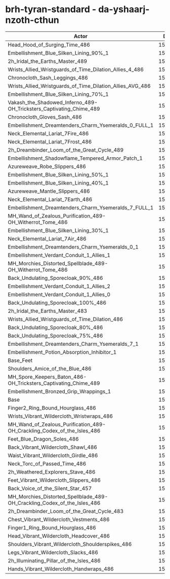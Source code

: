 # brh-tyran-standard - da-yshaarj-nzoth-cthun
| Actor | DPS | Increase |
|---|:---:|:---:|
|Head_Hood_of_Surging_Time_486|155868|1.67%|
|Embellishment_Blue_Silken_Lining_90%_1|155355|1.34%|
|2h_Iridal_the_Earths_Master_489|155330|1.32%|
|Wrists_Allied_Wristguards_of_Time_Dilation_Allies_4_486|155297|1.30%|
|Chronocloth_Sash_Leggings_486|154977|1.09%|
|Wrists_Allied_Wristguards_of_Time_Dilation_Allies_AVG_486|154959|1.08%|
|Embellishment_Blue_Silken_Lining_70%_1|154900|1.04%|
|Vakash_the_Shadowed_Inferno_489-OH_Tricksters_Captivating_Chime_489|154851|1.01%|
|Chronocloth_Gloves_Sash_486|154798|0.97%|
|Embellishment_Dreamtenders_Charm_Ysemeralds_0_FULL_1|154554|0.81%|
|Neck_Elemental_Lariat_7Fire_486|154502|0.78%|
|Neck_Elemental_Lariat_7Frost_486|154484|0.77%|
|2h_Dreambinder_Loom_of_the_Great_Cycle_489|154400|0.71%|
|Embellishment_Shadowflame_Tempered_Armor_Patch_1|154367|0.69%|
|Azureweave_Robe_Slippers_486|154344|0.68%|
|Embellishment_Blue_Silken_Lining_50%_1|154318|0.66%|
|Embellishment_Blue_Silken_Lining_40%_1|154253|0.62%|
|Azureweave_Mantle_Slippers_486|154212|0.59%|
|Neck_Elemental_Lariat_7Earth_486|154201|0.58%|
|Embellishment_Dreamtenders_Charm_Ysemeralds_7_FULL_1|154156|0.55%|
|MH_Wand_of_Zealous_Purification_489-OH_Witherrot_Tome_486|154141|0.54%|
|Embellishment_Blue_Silken_Lining_30%_1|154029|0.47%|
|Neck_Elemental_Lariat_7Air_486|154028|0.47%|
|Embellishment_Dreamtenders_Charm_Ysemeralds_0_1|154011|0.46%|
|Embellishment_Verdant_Conduit_1_Allies_1|153994|0.45%|
|MH_Morchies_Distorted_Spellblade_489-OH_Witherrot_Tome_486|153967|0.43%|
|Back_Undulating_Sporecloak_90%_486|153964|0.43%|
|Embellishment_Verdant_Conduit_1_Allies_2|153955|0.42%|
|Embellishment_Verdant_Conduit_1_Allies_0|153898|0.39%|
|Back_Undulating_Sporecloak_100%_486|153870|0.37%|
|2h_Iridal_the_Earths_Master_483|153838|0.35%|
|Wrists_Allied_Wristguards_of_Time_Dilation_486|153831|0.34%|
|Back_Undulating_Sporecloak_80%_486|153801|0.32%|
|Back_Undulating_Sporecloak_75%_486|153778|0.31%|
|Embellishment_Dreamtenders_Charm_Ysemeralds_7_1|153707|0.26%|
|Embellishment_Potion_Absorption_Inhibitor_1|153677|0.24%|
|Base_Feet|153522|0.14%|
|Shoulders_Amice_of_the_Blue_486|153492|0.12%|
|MH_Spore_Keepers_Baton_486-OH_Tricksters_Captivating_Chime_489|153487|0.12%|
|Embellishment_Bronzed_Grip_Wrappings_1|153413|0.07%|
|Base|153306|0.00%|
|Finger2_Ring_Bound_Hourglass_486|153291|-0.01%|
|Wrists_Vibrant_Wildercloth_Wristwraps_486|153228|-0.05%|
|MH_Wand_of_Zealous_Purification_489-OH_Crackling_Codex_of_the_Isles_486|153199|-0.07%|
|Feet_Blue_Dragon_Soles_486|153180|-0.08%|
|Back_Vibrant_Wildercloth_Shawl_486|153132|-0.11%|
|Waist_Vibrant_Wildercloth_Girdle_486|153072|-0.15%|
|Neck_Torc_of_Passed_Time_486|153057|-0.16%|
|2h_Weathered_Explorers_Stave_486|153042|-0.17%|
|Feet_Vibrant_Wildercloth_Slippers_486|153021|-0.19%|
|Back_Voice_of_the_Silent_Star_457|153008|-0.19%|
|MH_Morchies_Distorted_Spellblade_489-OH_Crackling_Codex_of_the_Isles_486|153008|-0.19%|
|2h_Dreambinder_Loom_of_the_Great_Cycle_483|152944|-0.24%|
|Chest_Vibrant_Wildercloth_Vestments_486|152889|-0.27%|
|Finger1_Ring_Bound_Hourglass_486|152839|-0.30%|
|Head_Vibrant_Wildercloth_Headcover_486|152819|-0.32%|
|Shoulders_Vibrant_Wildercloth_Shoulderspikes_486|152698|-0.40%|
|Legs_Vibrant_Wildercloth_Slacks_486|152643|-0.43%|
|2h_Illuminating_Pillar_of_the_Isles_486|152629|-0.44%|
|Hands_Vibrant_Wildercloth_Handwraps_486|152486|-0.53%|

